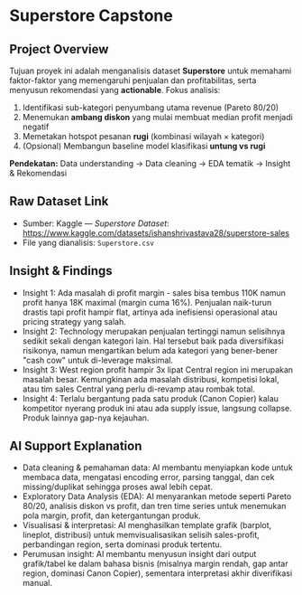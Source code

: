 # Superstore Capstone 


## Project Overview
Tujuan proyek ini adalah menganalisis dataset **Superstore** untuk memahami faktor-faktor yang memengaruhi penjualan dan profitabilitas, serta menyusun rekomendasi yang **actionable**. Fokus analisis:
1) Identifikasi sub-kategori penyumbang utama revenue (Pareto 80/20)
2) Menemukan **ambang diskon** yang mulai membuat median profit menjadi negatif
3) Memetakan hotspot pesanan **rugi** (kombinasi wilayah × kategori)
4) (Opsional) Membangun baseline model klasifikasi **untung vs rugi**

**Pendekatan:** Data understanding → Data cleaning → EDA tematik → Insight & Rekomendasi


## Raw Dataset Link
- Sumber: Kaggle — *Superstore Dataset*: https://www.kaggle.com/datasets/ishanshrivastava28/superstore-sales
- File yang dianalisis: `Superstore.csv`


## Insight & Findings
- Insight 1: Ada masalah di profit margin - sales bisa tembus 110K namun profit hanya 18K maximal (margin cuma 16%). Penjualan naik-turun drastis tapi profit hampir flat, artinya ada inefisiensi operasional atau pricing strategy yang salah.
- Insight 2: Technology merupakan penjualan tertinggi namun selisihnya sedikit sekali dengan kategori lain. Hal tersebut baik pada diversifikasi risikonya, namun mengartikan belum ada kategori yang bener-bener "cash cow" untuk di-leverage maksimal.
- Insight 3: West region profit hampir 3x lipat Central region ini merupakan masalah besar. Kemungkinan ada masalah distribusi, kompetisi lokal, atau tim sales Central yang perlu di-revamp atau rombak total.
- Insight 4: Terlalu bergantung pada satu produk (Canon Copier) kalau kompetitor nyerang produk ini atau ada supply issue, langsung collapse. Produk lainnya gap-nya kejauhan.


## AI Support Explanation
- Data cleaning & pemahaman data: AI membantu menyiapkan kode untuk membaca data, mengatasi encoding error, parsing tanggal, dan cek missing/duplikat sehingga proses awal lebih cepat.
- Exploratory Data Analysis (EDA): AI menyarankan metode seperti Pareto 80/20, analisis diskon vs profit, dan tren time series untuk menemukan pola margin, profit, dan ketergantungan produk.
- Visualisasi & interpretasi: AI menghasilkan template grafik (barplot, lineplot, distribusi) untuk memvisualisasikan selisih sales-profit, perbandingan region, serta dominasi produk tertentu.
- Perumusan insight: AI membantu menyusun insight dari output grafik/tabel ke dalam bahasa bisnis (misalnya margin rendah, gap antar region, dominasi Canon Copier), sementara interpretasi akhir diverifikasi manual.
